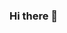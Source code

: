### Hi there 👋

<link rel="stylesheet" type='text/css' href="https://cdn.jsdelivr.net/gh/devicons/devicon@latest/devicon.min.css" />
